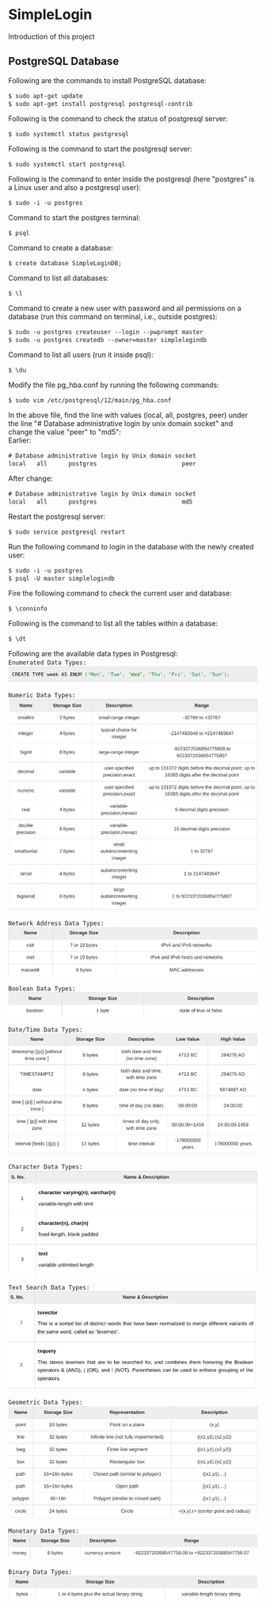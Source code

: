 # SimpleLogin  
Introduction of this project  
  
## PostgreSQL Database  
Following are the commands to install PostgreSQL database:  
```commandline
$ sudo apt-get update  
$ sudo apt-get install postgresql postgresql-contrib  
```  
Following is the command to check the status of postgresql server:  
```commandline
$ sudo systemctl status postgresql
```  
Following is the command to start the postgresql server:  
```commandline
$ sudo systemctl start postgresql
```  
Following is the command to enter inside the postgresql (here "postgres" is a Linux user and also a postgresql user):  
```commandline
$ sudo -i -u postgres  
```  
Command to start the postgres terminal:  
```commandline
$ psql
```  
Command to create a database:  
```commandline
$ create database SimpleLoginDB;
```  
Command to list all databases:  
```commandline
$ \l  
```  
Command to create a new user with password and all permissions on a database (run this command on terminal, i.e., outside postgres):  
```commandline
$ sudo -u postgres createuser --login --pwprompt master  
$ sudo -u postgres createdb --owner=master simplelogindb  
```  
Command to list all users (run it inside psql):  
```commandline
$ \du
```  
Modify the file pg_hba.conf by running the following commands:  
```commandline
$ sudo vim /etc/postgresql/12/main/pg_hba.conf
```  
In the above file, find the line with values (local, all, postgres, peer) under the line "# Database administrative login by unix domain socket" and change the value "peer" to "md5":  
Earlier:  
```commandline
# Database administrative login by Unix domain socket  
local   all      postgres                        peer
```  
After change:  
```commandline
# Database administrative login by Unix domain socket
local   all      postgres                        md5
```  
Restart the postgresql server:  
```commandline
$ sudo service postgresql restart
```  
Run the following command to login in the database with the newly created user:  
```commandline
$ sudo -i -u postgres
$ psql -U master simplelogindb
```  
Fire the following command to check the current user and database:  
```commandline
$ \conninfo
```  
Following is the command to list all the tables within a database:  
```commandline
$ \dt
```  
Following are the available data types in Postgresql:  
`Enumerated Data Types:`  
![alt text](./readme_images/psql_enumerated_datatypes.png?raw=true "Enumerated Data Types")  
  
`Numeric Data Types:`  
![alt text](./readme_images/psql_numeric_datatypes.png?raw=true "Numeric Data Types")  
  
`Network Address Data Types:`  
![alt text](./readme_images/psql_networkAddress_datatypes.png?raw=true "Network Address Data Types")  
  
`Boolean Data Types:`  
![alt text](./readme_images/psql_boolean_datatypes.png?raw=true "Boolean Data Types")  
  
`Date/Time Data Types:`  
![alt text](./readme_images/psql_dateTime_datatypes.png?raw=true "Date/Time Data Types")  
  
`Character Data Types:`  
![alt text](./readme_images/psql_character_datatypes.png?raw=true "Character Data Types")  
  
`Text Search Data Types:`  
![alt text](./readme_images/psql_textSearch_datatypes.png?raw=true "Text Search Data Types")  
  
`Geometric Data Types:`  
![alt text](./readme_images/psql_geometric_datatypes.png?raw=true "Geometric Data Types")  
  
`Monetary Data Types:`  
![alt text](./readme_images/psql_monetary_datatypes.png?raw=true "Monetary Data Types")  
  
`Binary Data Types:`  
![alt text](./readme_images/psql_binary_datatypes.png?raw=true "Binary Data Types")  
